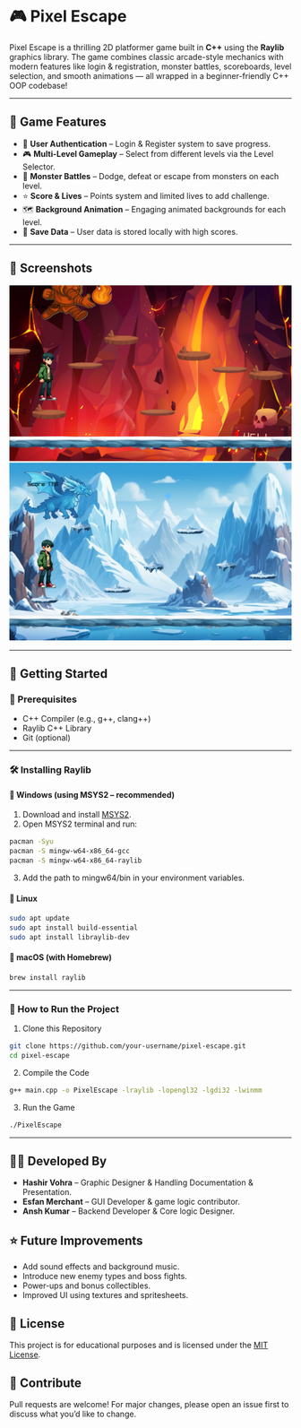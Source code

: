 # 🎮 Pixel Escape

Pixel Escape is a thrilling 2D platformer game built in **C++** using the **Raylib** graphics library. The game combines classic arcade-style mechanics with modern features like login & registration, monster battles, scoreboards, level selection, and smooth animations — all wrapped in a beginner-friendly C++ OOP codebase!

---

## 🧩 Game Features

- 🔐 **User Authentication** – Login & Register system to save progress.
- 🎮 **Multi-Level Gameplay** – Select from different levels via the Level Selector.
- 👾 **Monster Battles** – Dodge, defeat or escape from monsters on each level.
- ⭐ **Score & Lives** – Points system and limited lives to add challenge.
- 🗺️ **Background Animation** – Engaging animated backgrounds for each level.
- 💾 **Save Data** – User data is stored locally with high scores.

---

## 📸 Screenshots

![Game Screenshot](Screenshot1.png)
![Game Screenshot](Screenshot2.png)

---

## 🚀 Getting Started

### 🔧 Prerequisites

- C++ Compiler (e.g., g++, clang++)
- Raylib C++ Library
- Git (optional)

---

### 🛠️ Installing Raylib

#### 🔹 Windows (using MSYS2 – recommended)

1. Download and install [MSYS2](https://www.msys2.org/).
2. Open MSYS2 terminal and run:

```bash
pacman -Syu
pacman -S mingw-w64-x86_64-gcc
pacman -S mingw-w64-x86_64-raylib
```
3. Add the path to mingw64/bin in your environment variables.
#### 🔹 Linux

```bash
sudo apt update
sudo apt install build-essential
sudo apt install libraylib-dev
```

#### 🔹 macOS (with Homebrew)

```bash
brew install raylib
```

---

### 🧪 How to Run the Project
1. Clone this Repository

```bash
git clone https://github.com/your-username/pixel-escape.git
cd pixel-escape
```

2. Compile the Code

```bash
g++ main.cpp -o PixelEscape -lraylib -lopengl32 -lgdi32 -lwinmm
```

3. Run the Game

```bash
./PixelEscape
```

---

## 🧑‍💻 Developed By
- **Hashir Vohra** – Graphic Designer & Handling Documentation & Presentation.
- **Esfan Merchant** – GUI Developer & game logic contributor.
- **Ansh Kumar** – Backend Developer & Core logic Designer.

## ⭐ Future Improvements
- Add sound effects and background music.
- Introduce new enemy types and boss fights.
- Power-ups and bonus collectibles.
- Improved UI using textures and spritesheets.

## 📃 License
This project is for educational purposes and is licensed under the [MIT License](https://docs.github.com/en/repositories/managing-your-repositorys-settings-and-features/customizing-your-repository/licensing-a-repository).

## 🤝 Contribute
Pull requests are welcome! For major changes, please open an issue first to discuss what you’d like to change.




